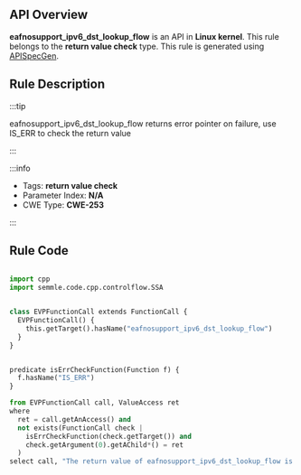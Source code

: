 ---
---


## API Overview
**eafnosupport_ipv6_dst_lookup_flow** is an API in **Linux kernel**. This rule belongs to the **return value check** type. This rule is generated using [APISpecGen](../../tools/APISpecGen).
## Rule Description

:::tip

eafnosupport_ipv6_dst_lookup_flow returns error pointer on failure, use IS_ERR to check the return value

:::

:::info

- Tags: **return value check**
- Parameter Index: **N/A**
- CWE Type: **CWE-253**

:::

## Rule Code
```python

import cpp
import semmle.code.cpp.controlflow.SSA


class EVPFunctionCall extends FunctionCall {
  EVPFunctionCall() {
    this.getTarget().hasName("eafnosupport_ipv6_dst_lookup_flow")
  }
}


predicate isErrCheckFunction(Function f) {
  f.hasName("IS_ERR") 
}

from EVPFunctionCall call, ValueAccess ret
where
  ret = call.getAnAccess() and
  not exists(FunctionCall check |
    isErrCheckFunction(check.getTarget()) and
    check.getArgument(0).getAChild*() = ret
  )
select call, "The return value of eafnosupport_ipv6_dst_lookup_flow is not checked with IS_ERR."
    
```